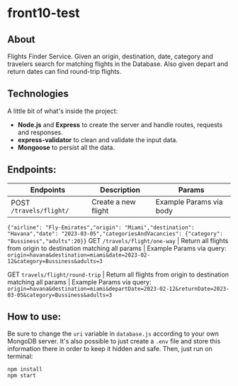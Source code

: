# front10-test
## About

Flights Finder Service.
Given an origin, destination, date, category and travelers search for matching flights in the Database.
Also given depart and return dates can find round-trip flights.

## Technologies
A little bit of what's inside the project:
- **Node.js** and **Express** to create the server and handle routes, requests and responses.
- **express-validator** to clean and validate the input data.
- **Mongoose** to persist all the data.

## Endpoints:

Endpoints | Description | Params
----------|-------------|-------------
POST `/travels/flight/` | Create a new flight | Example Params via body
`{"airline": "Fly-Emirates","origin": "Miami","destination": "Havana","date": "2023-03-05","categoriesAndVacancies": {"category": "Bussiness","adults":20}}`
GET `/travels/flight/one-way` | Return all flights from origin to destination matching all params | Example Params via query: `origin=havana&destination=miami&date=2023-02-12&category=Bussiness&adults=3`

GET `travels/flight/round-trip` | Return all flights from origin to destination matching all params | Example Params via query:
`origin=havana&destination=miami&departDate=2023-02-12&returnDate=2023-03-05&category=Bussiness&adults=3`


## How to use:
Be sure to change the `uri` variable in `database.js` according to your own MongoDB server. It's also possible to just create a `.env` file and store this information there in order to keep it hidden and safe. Then, just run on terminal:
```
npm install
npm start
```


